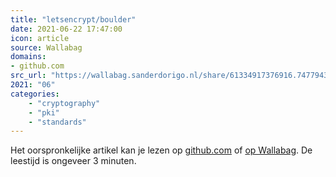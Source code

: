 ```yaml
---
title: "letsencrypt/boulder"
date: 2021-06-22 17:47:00
icon: article
source: Wallabag
domains:
- github.com
src_url: "https://wallabag.sanderdorigo.nl/share/61334917376916.74779439"
2021: "06"
categories:
    - "cryptography"
    - "pki"
    - "standards"
---
```

Het oorspronkelijke artikel kan je lezen op [github.com](https://github.com/letsencrypt/boulder/wiki/Recommended-Reading) of [op Wallabag](https://wallabag.sanderdorigo.nl/share/61334917376916.74779439). De leestijd is ongeveer 3 minuten.